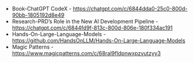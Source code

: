 - Book-ChatGPT CodeX - https://chatgpt.com/c/6844dda0-25c0-800d-90bb-1805192d8e49
- Research-PRD’s Role in the New AI Development Pipeline - https://chatgpt.com/c/6844fd9f-813c-800d-806e-180f334ac191
- Hands-On-Large-Language-Models - https://github.com/HandsOnLLM/Hands-On-Large-Language-Models
- Magic Patterns - https://www.magicpatterns.com/c/68ral9fldpnwxpzvutzyy3